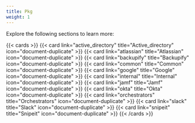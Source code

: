 ```yaml
---
title: Pkg
weight: 1
---
```

Explore the following sections to learn more:

{{< cards >}}
  {{< card link="active_directory" title="Active_directory" icon="document-duplicate" >}}
  {{< card link="atlassian" title="Atlassian" icon="document-duplicate" >}}
  {{< card link="backupify" title="Backupify" icon="document-duplicate" >}}
  {{< card link="common" title="Common" icon="document-duplicate" >}}
  {{< card link="google" title="Google" icon="document-duplicate" >}}
  {{< card link="internal" title="Internal" icon="document-duplicate" >}}
  {{< card link="jamf" title="Jamf" icon="document-duplicate" >}}
  {{< card link="okta" title="Okta" icon="document-duplicate" >}}
  {{< card link="orchestrators" title="Orchestrators" icon="document-duplicate" >}}
  {{< card link="slack" title="Slack" icon="document-duplicate" >}}
  {{< card link="snipeit" title="Snipeit" icon="document-duplicate" >}}
{{< /cards >}}

<!-- gomarkdoc:embed:start -->
<!-- gomarkdoc:embed:end -->
